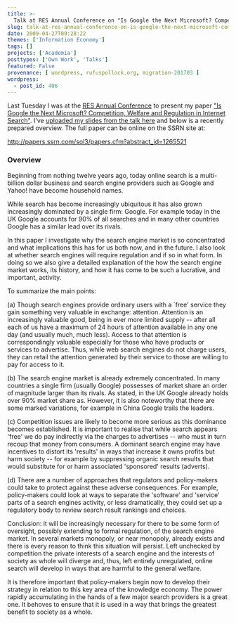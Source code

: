 ```yaml
---
title: >-
  Talk at RES Annual Conference on "Is Google the Next Microsoft? Competition, Welfare and Regulation in Internet Search"
slug: talk-at-res-annual-conference-on-is-google-the-next-microsoft-competition-welfare-and-regulation-in-internet-search
date: 2009-04-27T09:28:22
themes: ['Information Economy']
tags: []
projects: ['Academia']
posttypes: ['Own Work', 'Talks']
featured: False
provenance: [ wordpress, rufuspollock.org, migration-201703 ]
wordpress:
  - post_id: 406
---
```


Last Tuesday I was at the [RES Annual Conference](http://www.resconference.org.uk/) to present my paper ["Is Google the Next Microsoft? Competition, Welfare and Regulation in Internet Search"](http://papers.ssrn.com/sol3/papers.cfm?abstract_id=1265521). I've [uploaded my slides from the talk here](/economics/papers/search_engines_talk_res_20090421.pdf) and below is a recently prepared overview. The full paper can be online on the SSRN site at:

http://papers.ssrn.com/sol3/papers.cfm?abstract_id=1265521

### Overview

Beginning from nothing twelve years ago, today online search is a multi-billion dollar business and search engine providers such as Google and Yahoo! have become household names.

While search has become increasingly ubiquitous it has also grown increasingly dominated by a single firm: Google. For example today in the UK Google accounts for 90% of all searches and in many other countries Google has a similar lead over its rivals.

In this paper I investigate why the search engine market is so concentrated and what implications this has for us both now, and in the future. I also look at whether search engines will require regulation and if so in what form. In doing so we also give a detailed explanation of the how the search engine market works, its history, and how it has come to be such a lucrative, and important, activity.

To summarize the main points:

(a) Though search engines provide ordinary users with a `free' service they gain something very valuable in exchange: attention. Attention is an increasingly valuable good, being in ever more limited supply -- after all each of us have a maximum of 24 hours of attention available in any one day (and usually much, much less). Access to that attention is correspondingly valuable especially for those who have products or services to advertise. Thus, while web search engines do not charge users, they can retail the attention generated by their service to those are willing to pay for access to it.

(b) The search engine market is already extremely concentrated. In many countries a single firm (usually Google) possesses of market share an order of magnitude larger than its rivals. As stated, in the UK Google already holds over 90% market share as. However, it is also noteworthy that there are some marked variations, for example in China Google trails the leaders.

(c) Competition issues are likely to become more serious as this dominance becomes established. It is important to realise that while search appears 'free' we do pay indirectly via the charges to advertises -- who must in turn recoup that money from consumers. A dominant search engine may have incentives to distort its 'results' in ways that increase it owns profits but harm society -- for example by suppressing organic search results that would substitute for or harm associated 'sponsored' results (adverts).

(d) There are a number of approaches that regulators and policy-makers could take to protect against these adverse consequences. For example, policy-makers could look at ways to separate the 'software' and 'service' parts of a search engines activity, or less dramatically, they could set up a regulatory body to review search result rankings and choices.

Conclusion: it will be increasingly necessary for there to be some form of oversight, possibly extending to formal regulation, of the search engine market. In several markets monopoly, or near monopoly, already exists and there is every reason to think this situation will persist. Left unchecked by competition the private interests of a search engine and the interests of society as whole will diverge and, thus, left entirely unregulated, online search will develop in ways that are harmful to the general welfare.

It is therefore important that policy-makers begin now to develop their strategy in relation to this key area of the knowledge economy. The power rapidly accumulating in the hands of a few major search providers is a great one. It behoves to ensure that it is used in a way that brings the greatest benefit to society as a whole.




